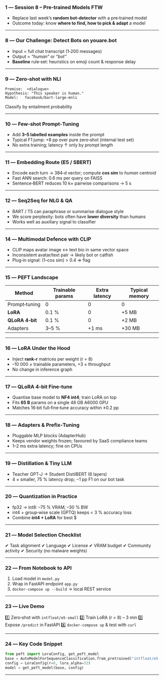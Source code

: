### 1  ―  Session  8 – Pre‑trained  Models  FTW

* Replace last week’s **random bot‑detector** with a pre‑trained model 
* Outcome today: know **where to find, how to pick  & adapt** a model

---

### 8  ―  Our Challenge: Detect Bots on youare.bot

* Input  =  full chat transcript (1‑200  messages)
* Output  =  *“human”* or *“bot”*
* **Baseline** rule‑set: heuristics on emoji count & response delay

---

### 9  ―  Zero‑shot with NLI

```text
Premise:  <dialogue>
Hypothesis: "This speaker is human."
Model:   facebook/bart‑large‑mnli
```

Classify by entailment probability   

---

### 10  ―  Few‑shot Prompt‑Tuning

* Add **3–5 labelled examples** inside the prompt
* Typical F1 jump: +8  pp over pure zero‑shot (internal test set)
* No extra training; latency ↑ only by prompt length

---

### 11  ―  Embedding Route (E5 / SBERT)

* Encode each turn → 384‑d vector; compute **cos  sim** to *human* centroid
* Fast ANN search: 0.6  ms per query on FAISS
* Sentence‑BERT reduces 10  k× pairwise comparisons → 5  s  

---

### 12  ―  Seq2Seq for NLG & QA

* BART / T5 can paraphrase or summarise dialogue style
* We score perplexity: bots often have **lower diversity** than humans
* Works well as auxiliary signal to classifier

---

 

### 14  ―  Multimodal Defence with CLIP

* CLIP maps avatar image ↔ text bio in same vector space   
* Inconsistent avatar/text pair → likely bot or catfish
* Plug‑in signal: (1–cos  sim) >  0.4 ⇒ flag

---

### 15  ―  PEFT Landscape

| Method                       | Trainable  params | Extra latency | Typical memory |
| ---------------------------- | ---------------- | ------------- | -------------- |
| Prompt‑tuning                | 0                | 0             | 0              |
| **LoRA**                     | 0.1  %            | 0             | +5  MB          |
| **QLoRA  4‑bit**              | 0.1  %            | 0             | +2  MB          |
| Adapters                     | 3–5  %            | +1  ms         | +30  MB         |
 

---

### 16  ―  LoRA Under the Hood

* Inject **rank‑r** matrices per weight (r  =  8)
* –10  000  × trainable parameters, +3  × throughput  
* No change in inference graph

---

### 17  ―  QLoRA 4‑bit Fine‑tune

* Quantise base model to **NF4 int4**; train LoRA on top
* Fits **65  B** params on a single 48  GB A6000  GPU  
* Matches 16‑bit full‑fine‑tune accuracy within ±0.2  pp

---

### 18  ―  Adapters & Prefix‑Tuning

* Pluggable MLP blocks (AdapterHub)
* Keeps vendor weights frozen; favoured by SaaS compliance teams
* 1–2  ms extra latency; fine on CPUs

---

### 19  ―  Distillation & Tiny LLM

* Teacher GPT‑J → Student DistilBERT (6 layers)
* 4  × smaller, 75  % latency drop; −1  pp F1 on our bot task

---

### 20  ―  Quantization in Practice

* fp32 →  int8: –75  % VRAM, –30  % BW
* int4  +  group‑wise scale (GPTQ) keeps <  3  % accuracy loss
* Combine **int4  +  LoRA** for best \$ 

---

### 21  ―  Model Selection Checklist

✔  Task alignment ✔  Language ✔  License ✔  VRAM budget ✔  Community activity ✔  Security (no malware weights)

---

### 22  ―  From Notebook to API

1. Load model in `model.py`
2. Wrap in FastAPI endpoint `app.py`
3. `docker-compose up --build` → local REST service
 

---

 
 

### 23 ―  Live Demo  

1️⃣ Zero‑shot with `intfloat/e5-small`
2️⃣ Train LoRA (r  =  8) –  3  min
3️⃣ Expose `/predict` in FastAPI
4️⃣ `docker-compose up` & test with `curl`

---

### 24  ―  Key Code Snippet

```python
from peft import LoraConfig, get_peft_model
base = AutoModelForSequenceClassification.from_pretrained("intfloat/e5-small")
config = LoraConfig(r=8, lora_alpha=32)
model = get_peft_model(base, config)
```

---
 